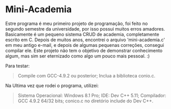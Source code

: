 # Mini-Academia

Estre programa é meu primeiro projeto de programação, foi feito no segundo semestre da universidade, por isso possui muitos erros amadores.
Basicamente é um pequeno sistema CRUD de academia, completamente escrito em C. 
Depois de muitos anos, encontrei o arquivo 'mini-academia.c' em meu antigo e-mail, e depois de algumas pequenas correções, consegui compilar ele.
Este projeto não tem o objetivo de demonstrar conhecimento algum, mas sim ser eternizado como algo um pouco mais pessoal. :)

Para testar:
> Compile com GCC-4.9.2 ou posterior;
> Inclua a biblioteca conio.c.

Na Ultima vez que rodei o programa, utilizei:
> Sistema Operacional: Windows 8.1 Pro;
> IDE: Dev C++ 5.11;
> Compilador: GCC 4.9.2 64/32 bits;
> conico.c no diretório include do Dev C++.



